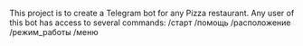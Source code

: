 This project is to create a Telegram bot for any Pizza restaurant.
Any user of this bot has access to several commands:
/старт
/помощь
/расположение
/режим_работы
/меню
